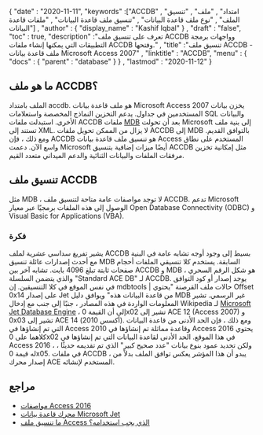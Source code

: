 {
  "date" : "2020-11-11",
  "keywords" :["ACCDB" , "امتداد" , "ملف" , "تنسيق الملف" , "نوع ملف قاعدة البيانات" , "تنسيق ملف قاعدة البيانات" , "ملفات قاعدة البيانات"] ,
  "author" : {
    "display_name" : "Kashif Iqbal"
} ,
  "draft" : "false",
  "toc" : true,
  "description" :"تعرف على تنسيق ملف ACCDB وواجهات برمجة التطبيقات التي يمكنها إنشاء ملفات ACCDB وفتحها." ,
  "title" :"تنسيق ملف ACCDB - ملف قاعدة بيانات Microsoft Access 2007" ,
  "linktitle" : "ACCDB",
  "menu" : {
    "docs" : {
      "parent" : "database"
}
} ,
  "lastmod" : "2020-11-12"
}

## ما هو ملف ACCDB؟

الملف بامتداد accdb. هو ملف قاعدة بيانات Microsoft Access 2007 يخزن بيانات المستخدمين في جداول. يدعم التخزين
النماذج المخصصة واستعلامات SQL والبيانات الأخرى. استبدلت ملفات ACCDB ملفات [MDB](/ar/database/mdb/) بعد أن تحولت Microsoft إلى بنية ملف تستند إلى XML. لا يزال من الممكن تحويل ملفات ACCDB إلى MDB بالتوافق القديم. ومع ذلك ، فإن ACCDB هو تنسيق ملف قاعدة بيانات Access المستخدم على نطاق واسع الآن. دعمت Microsoft أيضًا ميزات إضافية بتنسيق ACCDB مثل إمكانية تخزين مرفقات الملفات والبيانات الثنائية والدعم الميداني متعدد القيم.

## تنسيق ملف ACCDB

مثل MDB ، لا توجد مواصفات عامة متاحة لتنسيق ملف ACCDB. تدعم Microsoft الوصول إلى هذه الملفات برمجيًا عبر معيار Open Database Connectivity (ODBC) و Visual Basic for Applications (VBA).

### فكرة

يشير تفريغ سداسي عشرية لملف ACCDB بسيط إلى وجود أوجه تشابه عامة في البنية مع أحدث إصدارات عائلة تنسيق MDB السابقة. يستخدم كلا تنسيقي الملفات أحجام صفحات ثابتة تبلغ 4096 بايت. تشابه آخر بين ACCDB و MDB هو شكل الرقم السحري ، والذي يتضمن السلسلة "Standard ACE DB" لـ ACCDB. يوجد إصدار أو كود التوافق في نفس الموقع في كلا التنسيقين. إن mdbtools | حالات ملف القرصنة "يحتوي Offset 0x14 على إصدار Jet من قاعدة البيانات هذه" ويوافق دليل MDB غير الرسمي. تشير المعلومات الواردة في هذه المصادر ، جنبًا إلى جنب مع إدخال Wikipedia لـ [Microsoft Jet Database Engine](https://en.wikipedia.org/wiki/Microsoft_Jet_Database_Engine) ، إلى أن القيمة 0x02 تشير إلى ACE 12 (Access 2007) و 0x03 تشير إلى ACE 14 (أكسس 2010). ومع ذلك ، فإن الحد الأدنى من قاعدة البيانات التي تم إنشاؤها في Access 2010 وقاعدة مماثلة تم إنشاؤها في Access 2016 يحتوي كلاهما على 0x02 في هذا الموقع. الحد الأدنى لقاعدة البيانات التي تم إنشاؤها في Access 2016 ، ولكن تحديد عمود بنوع بيانات "عدد صحيح كبير" الذي تم تقديمه حديثًا ، له قيمة 0x05. في ملفات ACCDB ، يبدو أن هذا المؤشر يعكس توافق الملف بدلاً من إصدار محرك ACE المستخدم لإنشائه.

## مراجع

* [مواصفات Access 2016](https://support.microsoft.com/en-us/office/access-specifications-0cf3c66f-9cf2-4e32-9568-98c1025bb47c?ui=en-us&rs=en-us&ad=us)
* [محرك قاعدة بيانات Microsoft Jet](https://en.wikipedia.org/wiki/Microsoft_Jet_Database_Engine)
* [ما تنسيق ملف Access الذي يجب استخدامه؟](https://support.microsoft.com/en-us/office/which-access-file-format-should-i-use-012d9ab3-d14c-479e-b617-be66f9070b41?ui=en-us&rs=en-us&ad=us)
